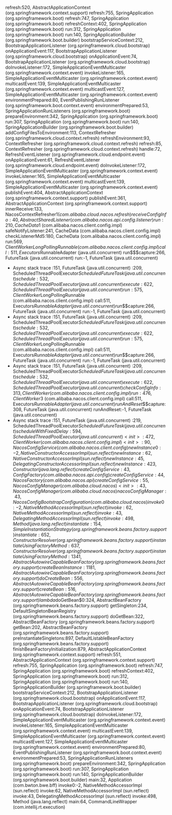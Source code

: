 refresh:520, AbstractApplicationContext (org.springframework.context.support)
refresh:755, SpringApplication (org.springframework.boot)
refresh:747, SpringApplication (org.springframework.boot)
refreshContext:402, SpringApplication (org.springframework.boot)
run:312, SpringApplication (org.springframework.boot)
run:140, SpringApplicationBuilder (org.springframework.boot.builder)
bootstrapServiceContext:212, BootstrapApplicationListener (org.springframework.cloud.bootstrap)
onApplicationEvent:117, BootstrapApplicationListener (org.springframework.cloud.bootstrap)
onApplicationEvent:74, BootstrapApplicationListener (org.springframework.cloud.bootstrap)
doInvokeListener:172, SimpleApplicationEventMulticaster (org.springframework.context.event)
invokeListener:165, SimpleApplicationEventMulticaster (org.springframework.context.event)
multicastEvent:139, SimpleApplicationEventMulticaster (org.springframework.context.event)
multicastEvent:127, SimpleApplicationEventMulticaster (org.springframework.context.event)
environmentPrepared:80, EventPublishingRunListener (org.springframework.boot.context.event)
environmentPrepared:53, SpringApplicationRunListeners (org.springframework.boot)
prepareEnvironment:342, SpringApplication (org.springframework.boot)
run:307, SpringApplication (org.springframework.boot)
run:140, SpringApplicationBuilder (org.springframework.boot.builder)
addConfigFilesToEnvironment:113, ContextRefresher (org.springframework.cloud.context.refresh)
refreshEnvironment:93, ContextRefresher (org.springframework.cloud.context.refresh)
refresh:85, ContextRefresher (org.springframework.cloud.context.refresh)
handle:72, RefreshEventListener (org.springframework.cloud.endpoint.event)
onApplicationEvent:61, RefreshEventListener (org.springframework.cloud.endpoint.event)
doInvokeListener:172, SimpleApplicationEventMulticaster (org.springframework.context.event)
invokeListener:165, SimpleApplicationEventMulticaster (org.springframework.context.event)
multicastEvent:139, SimpleApplicationEventMulticaster (org.springframework.context.event)
publishEvent:404, AbstractApplicationContext (org.springframework.context.support)
publishEvent:361, AbstractApplicationContext (org.springframework.context.support)
innerReceive:133, NacosContextRefresher$1 (com.alibaba.cloud.nacos.refresh)
receiveConfigInfo:40, AbstractSharedListener (com.alibaba.nacos.api.config.listener)
run:210, CacheData$1 (com.alibaba.nacos.client.config.impl)
safeNotifyListener:241, CacheData (com.alibaba.nacos.client.config.impl)
checkListenerMd5:180, CacheData (com.alibaba.nacos.client.config.impl)
run:569, ClientWorker$LongPollingRunnable (com.alibaba.nacos.client.config.impl)
call:511, Executors$RunnableAdapter (java.util.concurrent)
run$$$capture:266, FutureTask (java.util.concurrent)
run:-1, FutureTask (java.util.concurrent)
 - Async stack trace
<init>:151, FutureTask (java.util.concurrent)
<init>:209, ScheduledThreadPoolExecutor$ScheduledFutureTask (java.util.concurrent)
schedule:532, ScheduledThreadPoolExecutor (java.util.concurrent)
execute:622, ScheduledThreadPoolExecutor (java.util.concurrent)
run:575, ClientWorker$LongPollingRunnable (com.alibaba.nacos.client.config.impl)
call:511, Executors$RunnableAdapter (java.util.concurrent)
run$$$capture:266, FutureTask (java.util.concurrent)
run:-1, FutureTask (java.util.concurrent)
 - Async stack trace
<init>:151, FutureTask (java.util.concurrent)
<init>:209, ScheduledThreadPoolExecutor$ScheduledFutureTask (java.util.concurrent)
schedule:532, ScheduledThreadPoolExecutor (java.util.concurrent)
execute:622, ScheduledThreadPoolExecutor (java.util.concurrent)
run:575, ClientWorker$LongPollingRunnable (com.alibaba.nacos.client.config.impl)
call:511, Executors$RunnableAdapter (java.util.concurrent)
run$$$capture:266, FutureTask (java.util.concurrent)
run:-1, FutureTask (java.util.concurrent)
 - Async stack trace
<init>:151, FutureTask (java.util.concurrent)
<init>:209, ScheduledThreadPoolExecutor$ScheduledFutureTask (java.util.concurrent)
schedule:532, ScheduledThreadPoolExecutor (java.util.concurrent)
execute:622, ScheduledThreadPoolExecutor (java.util.concurrent)
checkConfigInfo:313, ClientWorker (com.alibaba.nacos.client.config.impl)
run:476, ClientWorker$3 (com.alibaba.nacos.client.config.impl)
call:511, Executors$RunnableAdapter (java.util.concurrent)
runAndReset$$$capture:308, FutureTask (java.util.concurrent)
runAndReset:-1, FutureTask (java.util.concurrent)
 - Async stack trace
<init>:151, FutureTask (java.util.concurrent)
<init>:219, ScheduledThreadPoolExecutor$ScheduledFutureTask (java.util.concurrent)
scheduleWithFixedDelay:594, ScheduledThreadPoolExecutor (java.util.concurrent)
<init>:472, ClientWorker (com.alibaba.nacos.client.config.impl)
<init>:90, NacosConfigService (com.alibaba.nacos.client.config)
newInstance0:-2, NativeConstructorAccessorImpl (sun.reflect)
newInstance:62, NativeConstructorAccessorImpl (sun.reflect)
newInstance:45, DelegatingConstructorAccessorImpl (sun.reflect)
newInstance:423, Constructor (java.lang.reflect)
createConfigService:43, ConfigFactory (com.alibaba.nacos.api.config)
createConfigService:44, NacosFactory (com.alibaba.nacos.api)
createConfigService:55, NacosConfigManager (com.alibaba.cloud.nacos)
<init>:43, NacosConfigManager (com.alibaba.cloud.nacos)
nacosConfigManager:43, NacosConfigBootstrapConfiguration (com.alibaba.cloud.nacos)
invoke0:-2, NativeMethodAccessorImpl (sun.reflect)
invoke:62, NativeMethodAccessorImpl (sun.reflect)
invoke:43, DelegatingMethodAccessorImpl (sun.reflect)
invoke:498, Method (java.lang.reflect)
instantiate:154, SimpleInstantiationStrategy (org.springframework.beans.factory.support)
instantiate:652, ConstructorResolver (org.springframework.beans.factory.support)
instantiateUsingFactoryMethod:637, ConstructorResolver (org.springframework.beans.factory.support)
instantiateUsingFactoryMethod:1341, AbstractAutowireCapableBeanFactory (org.springframework.beans.factory.support)
createBeanInstance:1181, AbstractAutowireCapableBeanFactory (org.springframework.beans.factory.support)
doCreateBean:556, AbstractAutowireCapableBeanFactory (org.springframework.beans.factory.support)
createBean:516, AbstractAutowireCapableBeanFactory (org.springframework.beans.factory.support)
lambda$doGetBean$0:324, AbstractBeanFactory (org.springframework.beans.factory.support)
getSingleton:234, DefaultSingletonBeanRegistry (org.springframework.beans.factory.support)
doGetBean:322, AbstractBeanFactory (org.springframework.beans.factory.support)
getBean:202, AbstractBeanFactory (org.springframework.beans.factory.support)
preInstantiateSingletons:897, DefaultListableBeanFactory (org.springframework.beans.factory.support)
finishBeanFactoryInitialization:879, AbstractApplicationContext (org.springframework.context.support)
refresh:551, AbstractApplicationContext (org.springframework.context.support)
refresh:755, SpringApplication (org.springframework.boot)
refresh:747, SpringApplication (org.springframework.boot)
refreshContext:402, SpringApplication (org.springframework.boot)
run:312, SpringApplication (org.springframework.boot)
run:140, SpringApplicationBuilder (org.springframework.boot.builder)
bootstrapServiceContext:212, BootstrapApplicationListener (org.springframework.cloud.bootstrap)
onApplicationEvent:117, BootstrapApplicationListener (org.springframework.cloud.bootstrap)
onApplicationEvent:74, BootstrapApplicationListener (org.springframework.cloud.bootstrap)
doInvokeListener:172, SimpleApplicationEventMulticaster (org.springframework.context.event)
invokeListener:165, SimpleApplicationEventMulticaster (org.springframework.context.event)
multicastEvent:139, SimpleApplicationEventMulticaster (org.springframework.context.event)
multicastEvent:127, SimpleApplicationEventMulticaster (org.springframework.context.event)
environmentPrepared:80, EventPublishingRunListener (org.springframework.boot.context.event)
environmentPrepared:53, SpringApplicationRunListeners (org.springframework.boot)
prepareEnvironment:342, SpringApplication (org.springframework.boot)
run:307, SpringApplication (org.springframework.boot)
run:140, SpringApplicationBuilder (org.springframework.boot.builder)
main:32, Application (com.bwton.bwe.bff)
invoke0:-2, NativeMethodAccessorImpl (sun.reflect)
invoke:62, NativeMethodAccessorImpl (sun.reflect)
invoke:43, DelegatingMethodAccessorImpl (sun.reflect)
invoke:498, Method (java.lang.reflect)
main:64, CommandLineWrapper (com.intellij.rt.execution)